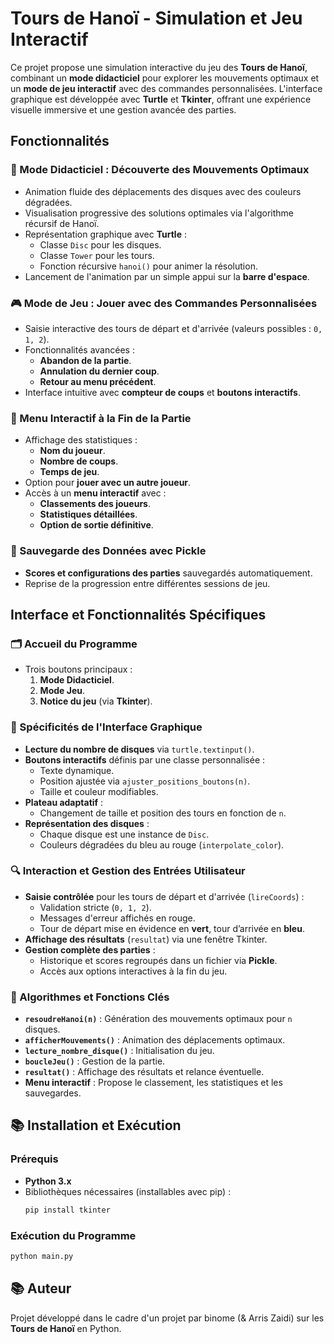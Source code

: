 # Tours de Hanoï - Simulation et Jeu Interactif

Ce projet propose une simulation interactive du jeu des **Tours de Hanoï**, combinant un **mode didacticiel** pour explorer les mouvements optimaux et un **mode de jeu interactif** avec des commandes personnalisées. L'interface graphique est développée avec **Turtle** et **Tkinter**, offrant une expérience visuelle immersive et une gestion avancée des parties.

## Fonctionnalités

### 🎨 Mode Didacticiel : Découverte des Mouvements Optimaux
- Animation fluide des déplacements des disques avec des couleurs dégradées.
- Visualisation progressive des solutions optimales via l'algorithme récursif de Hanoï.
- Représentation graphique avec **Turtle** :
  - Classe `Disc` pour les disques.
  - Classe `Tower` pour les tours.
  - Fonction récursive `hanoi()` pour animer la résolution.
- Lancement de l'animation par un simple appui sur la **barre d'espace**.

### 🎮 Mode de Jeu : Jouer avec des Commandes Personnalisées
- Saisie interactive des tours de départ et d'arrivée (valeurs possibles : `0, 1, 2`).
- Fonctionnalités avancées :
  - **Abandon de la partie**.
  - **Annulation du dernier coup**.
  - **Retour au menu précédent**.
- Interface intuitive avec **compteur de coups** et **boutons interactifs**.

### 📄 Menu Interactif à la Fin de la Partie
- Affichage des statistiques :
  - **Nom du joueur**.
  - **Nombre de coups**.
  - **Temps de jeu**.
- Option pour **jouer avec un autre joueur**.
- Accès à un **menu interactif** avec :
  - **Classements des joueurs**.
  - **Statistiques détaillées**.
  - **Option de sortie définitive**.

### 💾 Sauvegarde des Données avec Pickle
- **Scores et configurations des parties** sauvegardés automatiquement.
- Reprise de la progression entre différentes sessions de jeu.

## Interface et Fonctionnalités Spécifiques

### 🗂 Accueil du Programme
- Trois boutons principaux :
  1. **Mode Didacticiel**.
  2. **Mode Jeu**.
  3. **Notice du jeu** (via **Tkinter**).

### 🎨 Spécificités de l'Interface Graphique
- **Lecture du nombre de disques** via `turtle.textinput()`.
- **Boutons interactifs** définis par une classe personnalisée :
  - Texte dynamique.
  - Position ajustée via `ajuster_positions_boutons(n)`.
  - Taille et couleur modifiables.
- **Plateau adaptatif** :
  - Changement de taille et position des tours en fonction de `n`.
- **Représentation des disques** :
  - Chaque disque est une instance de `Disc`.
  - Couleurs dégradées du bleu au rouge (`interpolate_color`).

### 🔍 Interaction et Gestion des Entrées Utilisateur
- **Saisie contrôlée** pour les tours de départ et d'arrivée (`lireCoords`) :
  - Validation stricte (`0, 1, 2`).
  - Messages d'erreur affichés en rouge.
  - Tour de départ mise en évidence en **vert**, tour d’arrivée en **bleu**.
- **Affichage des résultats** (`resultat`) via une fenêtre Tkinter.
- **Gestion complète des parties** :
  - Historique et scores regroupés dans un fichier via **Pickle**.
  - Accès aux options interactives à la fin du jeu.

### 📝 Algorithmes et Fonctions Clés
- **`resoudreHanoi(n)`** : Génération des mouvements optimaux pour `n` disques.
- **`afficherMouvements()`** : Animation des déplacements optimaux.
- **`lecture_nombre_disque()`** : Initialisation du jeu.
- **`boucleJeu()`** : Gestion de la partie.
- **`resultat()`** : Affichage des résultats et relance éventuelle.
- **Menu interactif** : Propose le classement, les statistiques et les sauvegardes.

## 📚 Installation et Exécution

### Prérequis
- **Python 3.x**
- Bibliothèques nécessaires (installables avec pip) :
  ```sh
  pip install tkinter
  ```

### Exécution du Programme
```sh
python main.py
```

## 📚 Auteur
Projet développé dans le cadre d'un projet par binome (& Arris Zaidi) sur les **Tours de Hanoï** en Python.



